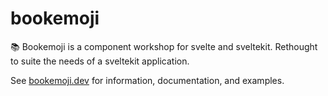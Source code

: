 # bookemoji

📚 Bookemoji is a component workshop for svelte and sveltekit.
Rethought to suite the needs of a sveltekit application.

See [bookemoji.dev](https://bookemoji.dev) for information, documentation, and examples.
